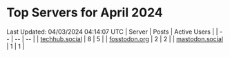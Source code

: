 # Top Servers for April 2024
Last Updated: 04/03/2024 04:14:07 UTC
| Server | Posts | Active Users |
| -- | -- | -- |
| [techhub.social](https://techhub.social/tags/PowerShell) | 8 | 5 |
| [fosstodon.org](https://fosstodon.org/tags/PowerShell) | 2 | 2 |
| [mastodon.social](https://mastodon.social/tags/PowerShell) | 1 | 1 |
